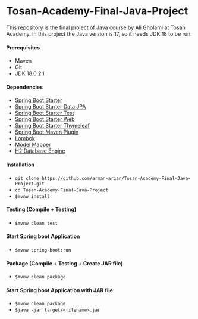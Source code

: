 # Tosan-Academy-Final-Java-Project
This repository is the final project of Java course by Ali Gholami at Tosan Academy. In this project the Java version is 17, so it needs JDK 18 to be run.

#### Prerequisites
* Maven
* Git
* JDK 18.0.2.1

#### Dependencies
* [Spring Boot Starter](https://mvnrepository.com/artifact/org.springframework.boot/spring-boot-starter)
* [Spring Boot Starter Data JPA](https://mvnrepository.com/artifact/org.springframework.boot/spring-boot-starter-data-jpa)
* [Spring Boot Starter Test](https://mvnrepository.com/artifact/org.springframework.boot/spring-boot-starter-test)
* [Spring Boot Starter Web](https://mvnrepository.com/artifact/org.springframework.boot/spring-boot-starter-web) 
* [Spring Boot Starter Thymeleaf](https://mvnrepository.com/artifact/org.springframework.boot/spring-boot-starter-thymeleaf)
* [Spring Boot Maven Plugin](https://mvnrepository.com/artifact/org.springframework.boot/spring-boot-maven-plugin)
* [Lombok](https://mvnrepository.com/artifact/org.projectlombok/lombok)
* [Model Mapper](https://mvnrepository.com/artifact/org.modelmapper/modelmapper)
* [H2 Database Engine](https://mvnrepository.com/artifact/com.h2database/h2)

#### Installation
* `git clone https://github.com/arman-arian/Tosan-Academy-Final-Java-Project.git`
* `cd Tosan-Academy-Final-Java-Project`
* `$mvnw install`

#### Testing (Compile + Testing)
* `$mvnw clean test`

#### Start Spring boot Application
* `$mvnw spring-boot:run`

#### Package (Compile + Testing + Create JAR file)
* `$mvnw clean package`

#### Start Spring boot Application with JAR file
* `$mvnw clean package`
* `$java -jar target/<filename>.jar`